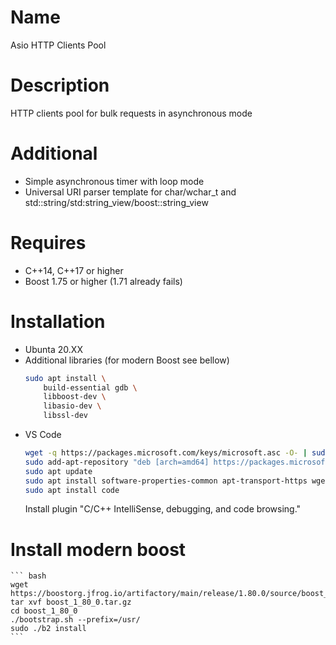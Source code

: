 # Name
Asio HTTP Clients Pool

# Description
HTTP clients pool for bulk requests in asynchronous mode

# Additional
 * Simple asynchronous timer with loop mode
 * Universal URI parser template for char/wchar_t and std::string/std:string_view/boost::string_view

# Requires
 * C++14, C++17 or higher
 * Boost 1.75 or higher (1.71 already fails)
    
# Installation
 * Ubunta 20.XX    
 * Additional libraries (for modern Boost see bellow)
	``` bash
	sudo apt install \
		build-essential gdb \
		libboost-dev \
        libasio-dev \
		libssl-dev
	```
 * VS Code
	``` bash
	wget -q https://packages.microsoft.com/keys/microsoft.asc -O- | sudo apt-key add -
	sudo add-apt-repository "deb [arch=amd64] https://packages.microsoft.com/repos/vscode stable main"
    sudo apt update
    sudo apt install software-properties-common apt-transport-https wget
    sudo apt install code
	```
	Install plugin "C/C++ IntelliSense, debugging, and code browsing."

# Install modern boost
	``` bash
    wget https://boostorg.jfrog.io/artifactory/main/release/1.80.0/source/boost_1_80_0.tar.gz
    tar xvf boost_1_80_0.tar.gz
    cd boost_1_80_0
    ./bootstrap.sh --prefix=/usr/
    sudo ./b2 install
    ```